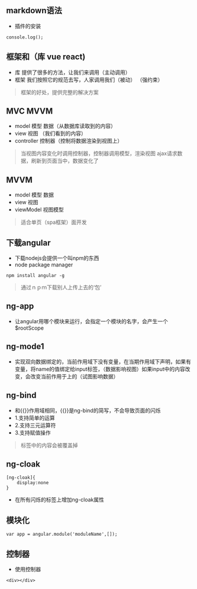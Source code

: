 ##  markdown语法
- 插件的安装
~~~
console.log();
~~~
## 框架和（库 vue react)
- 库 提供了很多的方法，让我们来调用（主动调用）
- 框架 我们按照它的规范去写，人家调用我们（被动）
（强约束）

> 框架的好处，提供完整的解决方案


## MVC MVVM 
- model 模型 数据（从数据库读取到的内容）
- view 视图 （我们看到的内容）
- controller 控制器（控制将数据渲染到视图上）

>当视图内容变化时调用控制器，控制器调用模型，渲染视图
ajax请求数据，刷新到页面当中，数据变化了

## MVVM
- model 模型 数据
- view 视图
- viewModel 视图模型

> 适合单页（spa框架）面开发

## 下载angular
- 下载nodejs会提供一个叫npm的东西
- node package manager 
~~~
npm install angular -g
~~~
>通过ｎｐｍ下载别人上传上去的‘包’

## ng-app
- 让angular用哪个模块来运行，会指定一个模块的名字，会产生一个$rootScope

## ng-mode1
- 实现双向数据绑定的，当前作用域下没有变量，在当期作用域下声明，如果有变量，将name的值绑定给input标签，（数据影响视图）如果input中的内容改变，会改变当前作用于上的（试图影响数据）

## ng-bind
- 和{{}}作用域相同，{{}}是ng-bind的简写，不会导致页面的闪烁
- 1.支持简单的运算
- 2.支持三元运算符
- 3.支持赋值操作

> 标签中的内容会被覆盖掉

## ng-cloak
~~~
[ng-cloak]{
    display:none
}
~~~
- 在所有闪烁的标签上增加ng-cloak属性

## 模块化

~~~
var app = angular.module('moduleName',[]);
~~~

## 控制器
 - 使用控制器
~~~
<div></div>
~~~